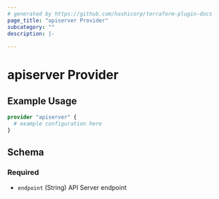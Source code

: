 ```yaml
---
# generated by https://github.com/hashicorp/terraform-plugin-docs
page_title: "apiserver Provider"
subcategory: ""
description: |-
  
---
```


# apiserver Provider



## Example Usage

```terraform
provider "apiserver" {
  # example configuration here
}
```

<!-- schema generated by tfplugindocs -->
## Schema

### Required

- `endpoint` (String) API Server endpoint
